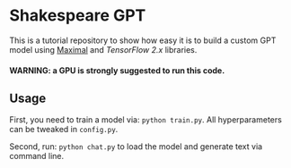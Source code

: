# Shakespeare GPT
This is a tutorial repository to show how easy it is to build a custom GPT model using [Maximal](https://github.com/IvanBongiorni/maximal) and *TensorFlow 2.x* libraries.

#### WARNING: a GPU is strongly suggested to run this code. 

## Usage
First, you need to train a model via: `python train.py`. All hyperparameters can be tweaked in `config.py`.

Second, run: `python chat.py` to load the model and generate text via command line.

